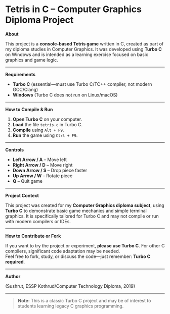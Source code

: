 # Tetris in C – Computer Graphics Diploma Project

 **About**

This project is a **console-based Tetris game** written in C, created as part of my diploma studies in Computer Graphics. It was developed using **Turbo C** on Windows and is intended as a learning exercise focused on basic graphics and game logic.

---

 **Requirements**

- **Turbo C** (essential—must use Turbo C/TC++ compiler, not modern GCC/Clang)
- **Windows** (Turbo C does not run on Linux/macOS)

---

 **How to Compile & Run**

1. **Open Turbo C** on your computer.
2. **Load** the file `tetris.c` in Turbo C.
3. **Compile** using `Alt + F9`.
4. **Run** the game using `Ctrl + F9`.

---

 **Controls**

- **Left Arrow / A** – Move left
- **Right Arrow / D** – Move right
- **Down Arrow / S** – Drop piece faster
- **Up Arrow / W** – Rotate piece
- **Q** – Quit game

---

 **Project Context**

This project was created for my **Computer Graphics diploma subject**, using **Turbo C** to demonstrate basic game mechanics and simple terminal graphics. It is specifically tailored for Turbo C and may not compile or run with modern compilers or IDEs.

---

 **How to Contribute or Fork**

If you want to try the project or experiment, **please use Turbo C**. For other C compilers, significant code adaptation may be needed.  
Feel free to fork, study, or discuss the code—just remember: **Turbo C required**.

---

 **Author**

(Sushrut, ESSP Kothrud/Computer Technology Diploma, 2019)

---

> **Note:** This is a classic Turbo C project and may be of interest to students learning legacy C graphics programming.
